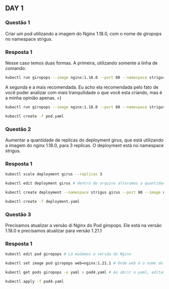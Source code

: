## DAY 1

### Questão 1

Criar um pod utilizando a imagem do Nginx 1.18.0, com o nome de giropops no namespace strigus.

### Resposta 1

Nesse caso temos duas formas.
A primeira, utilizando somente a linha de comando:

```bash
kubectl run giropops --image nginx:1.18.0 --port 80 --namespace strigus
```

A segunda e a mais recomendada. Eu acho ela recomendada pelo fato de você poder analizar com mais tranquilidade o que você esta criando, mas é a minha opinião apenas. =)

```bash
kubectl run giropops --image nginx:1.18.0 --port 80 --namespace strigus --dry-run=client -o yaml > pod.yaml

kubectl create -f pod.yaml 
```

### Questão 2

Aumentar a quantidade de replicas do deployment girus, que está utilizando a imagem do nginx 1.18.0, para 3 replicas. O deployment está no namespace strigus.

### Resposta 1

```bash
kubectl scale deployment girus --replicas 3
```

```bash
kubectl edit deployment girus # dentro do arquivo alteramos a quantidade de replicas e saimos
```

```bash
kubectl create deployment --namespace strigus girus --port 80 --image nginx:1.18.0 --replicas 3 --dry-run=client -o yaml > deployment.yaml

kubectl create -f deployment.yaml
```

### Questão 3

Precisamos atualizar a versão di Nginx do Pod giropops. Ele está na versão 1.18.0 e precisamos atualizar para versão 1.21.1

### Resposta 1

```bash
kubectl edit pod giropops # Lá mudamos a versão do Nginx
```

```bash
kubectl set image pod giropops web=nginx:1.21.1 # Onde web é o nome do nosso container
```

```bash
kubectl get pods giropops -o yaml > pod4.yaml # Ao abrir o yaml, editamos-o removendo "lixo" e alterando a imagem

kubectl apply -f pod4.yaml
```

```bash

```
